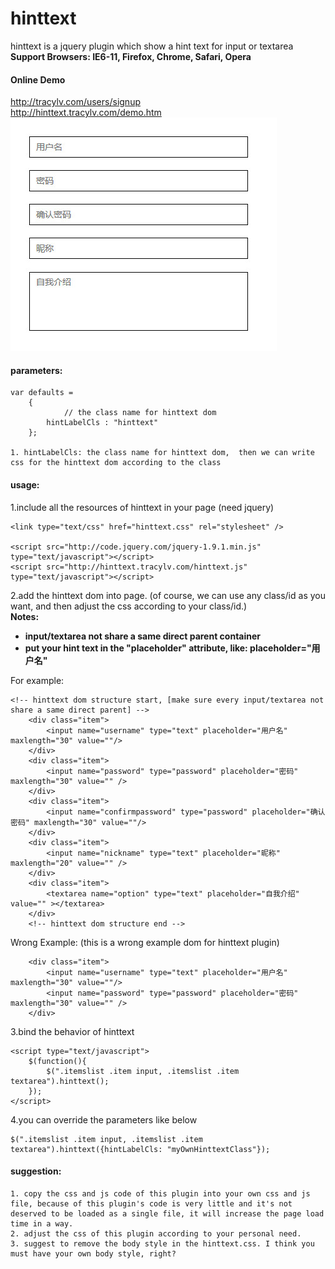 hinttext
========

hinttext is a jquery plugin which show a hint text for input or textarea              
**Support Browsers: IE6-11, Firefox, Chrome, Safari, Opera**

#### Online Demo
http://tracylv.com/users/signup        
http://hinttext.tracylv.com/demo.htm                     
![hinttext][1]         
#### parameters:
```
var defaults =
    {
	        // the class name for hinttext dom
		hintLabelCls : "hinttext"
    };

1. hintLabelCls: the class name for hinttext dom,  then we can write css for the hinttext dom according to the class       
```
#### usage:
1.include all the resources of hinttext in your page (need jquery)
```
<link type="text/css" href="hinttext.css" rel="stylesheet" />        

<script src="http://code.jquery.com/jquery-1.9.1.min.js" type="text/javascript"></script>              
<script src="http://hinttext.tracylv.com/hinttext.js" type="text/javascript"></script>              
```
2.add the hinttext dom into page. (of course, we can use any class/id as you want, and then adjust the css according to your class/id.)         
**Notes:**                  
* **input/textarea not share a same direct parent container**            
* **put your hint text in the "placeholder" attribute, like: placeholder="用户名"**   

For example:       
```
<!-- hinttext dom structure start, [make sure every input/textarea not share a same direct parent] -->
	<div class="item">
		<input name="username" type="text" placeholder="用户名" maxlength="30" value=""/>			   
	</div>
	<div class="item">
		<input name="password" type="password" placeholder="密码" maxlength="30" value="" />				
	</div>
	<div class="item">
		<input name="confirmpassword" type="password" placeholder="确认密码" maxlength="30" value=""/>				
	</div>
	<div class="item">
		<input name="nickname" type="text" placeholder="昵称" maxlength="20" value="" />				
	</div>
	<div class="item">
		<textarea name="option" type="text" placeholder="自我介绍" value="" ></textarea>			
	</div>
	<!-- hinttext dom structure end -->
```

Wrong Example:  (this is a wrong example dom for hinttext plugin)           
```
	<div class="item">
		<input name="username" type="text" placeholder="用户名" maxlength="30" value=""/>
		<input name="password" type="password" placeholder="密码" maxlength="30" value="" />
	</div>
```


3.bind the behavior of hinttext
```
<script type="text/javascript">
    $(function(){
	    $(".itemslist .item input, .itemslist .item textarea").hinttext();
    });
</script>
```
4.you can override the parameters like below
```
$(".itemslist .item input, .itemslist .item textarea").hinttext({hintLabelCls: "myOwnHinttextClass"});
```
#### suggestion:
```
1. copy the css and js code of this plugin into your own css and js file, because of this plugin's code is very little and it's not deserved to be loaded as a single file, it will increase the page load time in a way.
2. adjust the css of this plugin according to your personal need.
3. suggest to remove the body style in the hinttext.css. I think you must have your own body style, right?
```
[1]:https://github.com/tracylv/hinttext/blob/master/demo_screenshot.jpg


